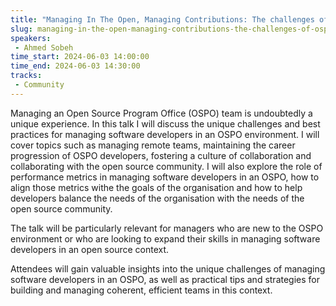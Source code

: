 ```yaml
---
title: "Managing In The Open, Managing Contributions: The challenges of OSPO developers management"
slug: managing-in-the-open-managing-contributions-the-challenges-of-ospo-developers-management
speakers:
 - Ahmed Sobeh
time_start: 2024-06-03 14:00:00
time_end: 2024-06-03 14:30:00
tracks:
 - Community
---
```


Managing an Open Source Program Office (OSPO) team is undoubtedly a unique experience. In this talk I will discuss the unique challenges and best practices for managing software developers in an OSPO environment. I will cover topics such as managing remote teams, maintaining the career progression of OSPO developers, fostering a culture of collaboration and collaborating with the open source community. I will also explore the role of performance metrics in managing software developers in an OSPO, how to align those metrics withe the goals of the organisation and how to help developers balance the needs of the organisation with the needs of the open source community.
 
 The talk will be particularly relevant for managers who are new to the OSPO environment or who are looking to expand their skills in managing software developers in an open source context. 
 
 Attendees will gain valuable insights into the unique challenges of managing software developers in an OSPO, as well as practical tips and strategies for building and managing coherent, efficient teams in this context.